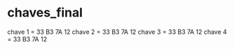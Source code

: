 # chaves_final
chave 1 = 33 B3 7A 12
chave 2 = 33 B3 7A 12
chave 3 = 33 B3 7A 12
chave 4 = 33 B3 7A 12
